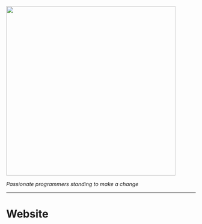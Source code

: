 <img src=https://cloud.githubusercontent.com/assets/4116708/12198597/d065023c-b611-11e5-8ce3-b29018545943.png width=450 />

*Passionate programmers standing to make a change*

---

# Website
